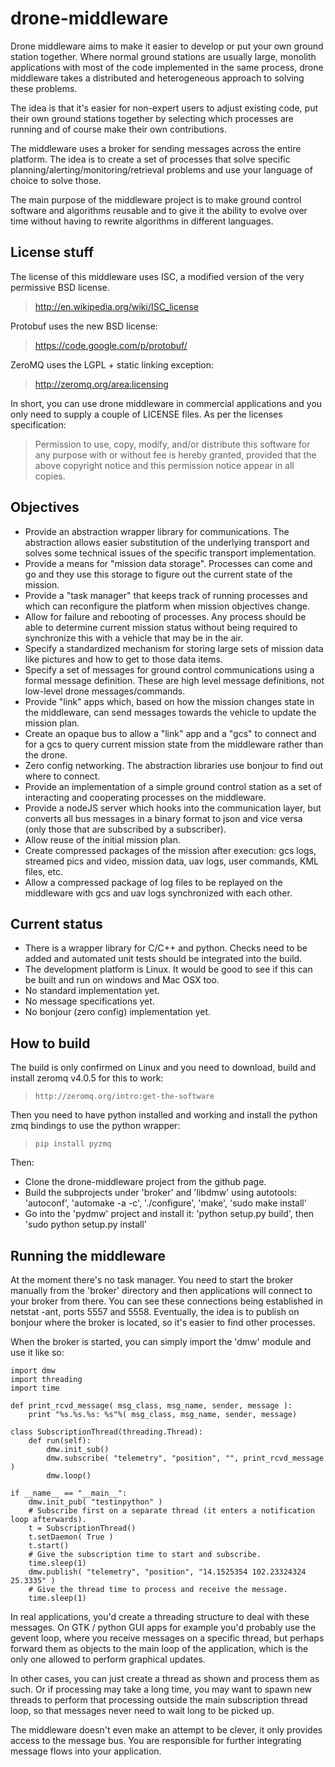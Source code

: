 # drone-middleware
Drone middleware aims to make it easier to develop or put your own ground station together.
Where normal ground stations are usually large, monolith applications with most of the code implemented
in the same process, drone middleware takes a distributed and heterogeneous approach to solving these problems.

The idea is that it's easier for non-expert users to adjust existing code, put their own ground stations together
by selecting which processes are running and of course make their own contributions.

The middleware uses a broker for sending messages across the entire platform. The idea is to create a set of processes
that solve specific planning/alerting/monitoring/retrieval problems and use your language of choice to solve those.

The main purpose of the middleware project is to make ground control software and algorithms reusable and to give it 
the ability to evolve over time without having to rewrite algorithms in different languages. 

## License stuff

The license of this middleware uses ISC, a modified version of the very permissive BSD license.

> http://en.wikipedia.org/wiki/ISC_license

Protobuf uses the new BSD license:

> https://code.google.com/p/protobuf/

ZeroMQ uses the LGPL + static linking exception:

> http://zeromq.org/area:licensing

In short, you can use drone middleware in commercial applications and you only need to supply a couple of LICENSE files. 
As per the licenses specification:

> Permission to use, copy, modify, and/or distribute this software for any
> purpose with or without fee is hereby granted, provided that the above
> copyright notice and this permission notice appear in all copies.

## Objectives

* Provide an abstraction wrapper library for communications. The abstraction allows easier substitution of the underlying transport and solves some technical issues of the specific transport implementation.
* Provide a means for "mission data storage". Processes can come and go and they use this storage to figure out the current state of the mission.
* Provide a "task manager" that keeps track of running processes and which can reconfigure the platform when mission objectives change.
* Allow for failure and rebooting of processes. Any process should be able to determine current mission status without being required to synchronize this with a vehicle that may be in the air.
* Specify a standardized mechanism for storing large sets of mission data like pictures and how to get to those data items.
* Specify a set of messages for ground control communications using a formal message definition. These are high level message definitions, not low-level drone messages/commands.
* Provide "link" apps which, based on how the mission changes state in the middleware, can send messages towards the vehicle to update the mission plan.
* Create an opaque bus to allow a "link" app and a "gcs" to connect and for a gcs to query current mission state from the middleware rather than the drone.
* Zero config networking. The abstraction libraries use bonjour to find out where to connect.
* Provide an implementation of a simple ground control station as a set of interacting and cooperating processes on the middleware.
* Provide a nodeJS server which hooks into the communication layer, but converts all bus messages in a binary format to json and vice versa (only those that are subscribed by a subscriber).
* Allow reuse of the initial mission plan.
* Create compressed packages of the mission after execution: gcs logs, streamed pics and video, mission data, uav logs, user commands, KML files, etc.
* Allow a compressed package of log files to be replayed on the middleware with gcs and uav logs synchronized with each other.

## Current status

* There is a wrapper library for C/C++ and python. Checks need to be added and automated unit tests should be integrated into the build.
* The development platform is Linux. It would be good to see if this can be built and run on windows and Mac OSX too.
* No standard implementation yet.
* No message specifications yet.
* No bonjour (zero config) implementation yet.

## How to build

The build is only confirmed on Linux and you need to download, build and install zeromq v4.0.5 for this to work:

> `http://zeromq.org/intro:get-the-software`

Then you need to have python installed and working and install the python zmq bindings to use the python wrapper:

> `pip install pyzmq`

Then:

* Clone the drone-middleware project from the github page.
* Build the subprojects under 'broker' and 'libdmw' using autotools: 'autoconf', 'automake -a -c', './configure', 'make', 'sudo make install'
* Go into the 'pydmw' project and install it: 'python setup.py build', then 'sudo python setup.py install'

## Running the middleware

At the moment there's no task manager. You need to start the broker manually from the 'broker' directory and then applications
will connect to your broker from there. You can see these connections being established in netstat -ant, ports 5557 and 5558.
Eventually, the idea is to publish on bonjour where the broker is located, so it's easier to find other processes.

When the broker is started, you can simply import the 'dmw' module and use it like so:

    import dmw
    import threading
    import time

    def print_rcvd_message( msg_class, msg_name, sender, message ):
        print "%s.%s.%s: %s"%( msg_class, msg_name, sender, message)

    class SubscriptionThread(threading.Thread):
        def run(self):
            dmw.init_sub()
            dmw.subscribe( "telemetry", "position", "", print_rcvd_message ) 
            dmw.loop()

    if __name__ == "__main__":
        dmw.init_pub( "testinpython" )
        # Subscribe first on a separate thread (it enters a notification loop afterwards).
        t = SubscriptionThread()
        t.setDaemon( True )
        t.start()
        # Give the subscription time to start and subscribe.
        time.sleep(1)
        dmw.publish( "telemetry", "position", "14.1525354 102.23324324 25.3335" )
        # Give the thread time to process and receive the message.
        time.sleep(1)

In real applications, you'd create a threading structure to deal with these messages. On GTK / python GUI apps for example you'd
probably use the gevent loop, where you receive messages on a specific thread, but perhaps forward them as objects to the main loop
of the application, which is the only one allowed to perform graphical updates.

In other cases, you can just create a thread as shown and process them as such. Or if processing may take a long time, you may want 
to spawn new threads to perform that processing outside the main subscription thread loop, so that messages never need to wait long to
be picked up.

The middleware doesn't even make an attempt to be clever, it only provides access to the message bus. You are responsible for further 
integrating message flows into your application.


